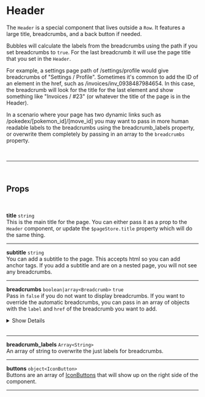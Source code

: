 # Header

The `Header` is a special component that lives outside a `Row`. It features a large title, breadcrumbs, and a back button if needed.

Bubbles will calculate the labels from the breadcrumbs using the path if you set breadcrumbs to `true`. For the last breadcrumb it will use the page title that you set in the `Header`.

For example, a settings page path of /settings/profile would give breadcrumbs of "Settings / Profile". Sometimes it's common to add the ID of an element in the href, such as /invoices/inv_0938487984654. In this case, the breadcrumb will look for the title for the last element and show something like "Invoices / #23" (or whatever the title of the page is in the Header).

In a scenario where your page has two dynamic links such as /pokedex/[pokemon_id]/[move_id] you may want to pass in more human readable labels to the breadcrumbs using the breadcrumb_labels property, or overwrite them completely by passing in an array to the `breadcrumbs` property.

<br>

---

<br>

## Props

<br>

**title** `string` <br>
This is the main title for the page. You can either pass it as a prop to the `Header` component, or update the `$pageStore.title` property which will do the same thing.

---

**subtitle** `string` <br>
You can add a subtitle to the page. This accepts html so you can add anchor tags. If you add a subtitle and are on a nested page, you will not see any breadcrumbs.

---

**breadcrumbs** `boolean|array<Breadcrumb>` <code class="blue">true</code><br>
Pass in `false` if you do not want to display breadcrumbs. If you want to override the automatic breadcrumbs, you can pass in an array of objects with the `label` and `href` of the breadcrumb you want to add.

<details>
<summary>Show Details</summary>

|                                                                                                        |
| :----------------------------------------------------------------------------------------------------- |
| Breadcrumb.**label** `string`<br> The text of the breadcrumb displayed on the screen.                  |
| Breadcrumb.**href** `string`<br> The page to which the user will be navigated when clicking the crumb. |

</details><br>

---

**breadcrumb_labels** `Array<String>` <br>
An array of string to overwrite the just labels for breadcrumbs.

---

**buttons** `object<IconButton>` <br>
Buttons are an array of [IconButtons](/icon-buttons) that will show up on the right side of the component.

---
